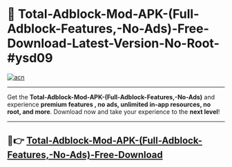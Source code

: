 # 🚀 Total-Adblock-Mod-APK-(Full-Adblock-Features,-No-Ads)-Free-Download-Latest-Version-No-Root-#ysd09

[![acn](https://i.imgur.com/BIQs5tu.png)](https://hapymods.com?title=Total+Adblock+Mod+APK+(Full+Adblock+Features,+No+Ads)&ref=ysd09)

---

Get the **Total-Adblock-Mod-APK-(Full-Adblock-Features,-No-Ads)** and experience **premium features , no ads, unlimited in-app resources, no root, and more**. Download now and take your experience to the **next level**!

---

## 🤖👉 [Total-Adblock-Mod-APK-(Full-Adblock-Features,-No-Ads)-Free-Download](https://hapymods.com?title=Total+Adblock+Mod+APK+(Full+Adblock+Features,+No+Ads)&ref=ysd09)